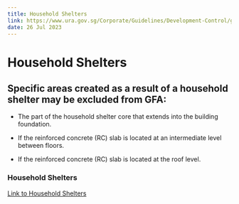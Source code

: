```yaml
---
title: Household Shelters
link: https://www.ura.gov.sg/Corporate/Guidelines/Development-Control/gross-floor-area/GFA/HouseholdShelters
date: 26 Jul 2023
---
```


# Household Shelters



## Specific areas created as a result of a household shelter may be excluded from GFA:



- The part of the household shelter core that extends into the building foundation.

- If the reinforced concrete (RC) slab is located at an intermediate level between floors.

- If the reinforced concrete (RC) slab is located at the roof level.



### Household Shelters







[Link to Household Shelters](https://www.ura.gov.sg/-/media/Corporate/Guidelines/Development-control/GFA/GFA-08-Household-shelters_final.jpg?h=484&w=800)
